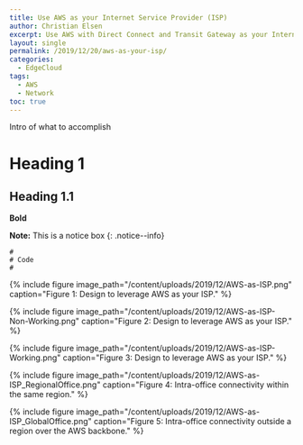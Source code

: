 ```yaml
---
title: Use AWS as your Internet Service Provider (ISP)
author: Christian Elsen
excerpt: Use AWS with Direct Connect and Transit Gateway as your Internet-Provider
layout: single
permalink: /2019/12/20/aws-as-your-isp/
categories:
  - EdgeCloud
tags:
  - AWS
  - Network
toc: true
---
```


Intro of what to accomplish

# Heading 1

## Heading 1.1

**Bold**

**Note:** This is a notice box
{: .notice--info}

```
#
# Code
#

```

{% include figure image_path="/content/uploads/2019/12/AWS-as-ISP.png" caption="Figure 1: Design to leverage AWS as your ISP." %}

{% include figure image_path="/content/uploads/2019/12/AWS-as-ISP-Non-Working.png" caption="Figure 2: Design to leverage AWS as your ISP." %}

{% include figure image_path="/content/uploads/2019/12/AWS-as-ISP-Working.png" caption="Figure 3: Design to leverage AWS as your ISP." %}


{% include figure image_path="/content/uploads/2019/12/AWS-as-ISP_RegionalOffice.png" caption="Figure 4: Intra-office connectivity within the same region." %}

{% include figure image_path="/content/uploads/2019/12/AWS-as-ISP_GlobalOffice.png" caption="Figure 5: Intra-office connectivity outside a region over the AWS backbone." %}
